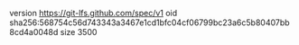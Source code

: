 version https://git-lfs.github.com/spec/v1
oid sha256:568754c56d743343a3467e1cd1bfc04cf06799bc23a6c5b80407bb8cd4a0048d
size 3500

